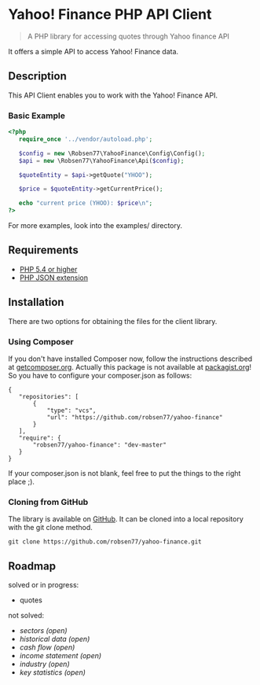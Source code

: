 # Yahoo! Finance PHP API Client #

> A PHP library for accessing quotes through Yahoo finance API

It offers a simple API to access Yahoo! Finance data.

## Description ##

This API Client enables you to work with the Yahoo! Finance API.

### Basic Example ###

```PHP
<?php
   require_once '../vendor/autoload.php';

   $config = new \Robsen77\YahooFinance\Config\Config();
   $api = new \Robsen77\YahooFinance\Api($config);

   $quoteEntity = $api->getQuote("YHOO");

   $price = $quoteEntity->getCurrentPrice();

   echo "current price (YHOO): $price\n";
?>
```

For more examples, look into the examples/ directory.

## Requirements ##
* [PHP 5.4 or higher](http://www.php.net/)
* [PHP JSON extension](http://php.net/manual/en/book.json.php)

## Installation ##
There are two options for obtaining the files for the client library.

### Using Composer ###
If you don't have installed Composer now, follow the instructions described at [getcomposer.org](https://getcomposer.org/doc/00-intro.md#installation-nix).
Actually this package is not available at [packagist.org](https://packagist.org/)! So you have to configure your composer.json as follows:

    {
       "repositories": [
           {
               "type": "vcs",
               "url": "https://github.com/robsen77/yahoo-finance"
           }
       ],
       "require": {
           "robsen77/yahoo-finance": "dev-master"
       }
    }

If your composer.json is not blank, feel free to put the things to the right place ;).

### Cloning from GitHub ###
The library is available on [GitHub](https://github.com/robsen77/yahoo-finance). It can be cloned into a local repository with the git clone method.

    git clone https://github.com/robsen77/yahoo-finance.git


## Roadmap ##

solved or in progress:

* quotes

not solved:

* _sectors (open)_
* _historical data (open)_
* _cash flow (open)_
* _income statement (open)_
* _industry (open)_
* _key statistics (open)_

